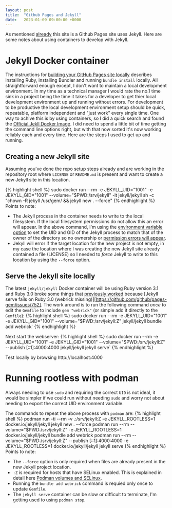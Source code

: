 ```yaml
---
layout: post
title:  "Github Pages and Jekyll"
date:   2023-01-09 09:00:00 +0000
---
```

As mentioned [already](https://madtechsupport.com/about) this site is a Github Pages site uses Jekyll. Here are some notes about using containers to develop with Jekyll.

# Jekyll Docker container
The instructions for [building your GitHub Pages site locally](https://docs.github.com/en/pages/setting-up-a-github-pages-site-with-jekyll/testing-your-github-pages-site-locally-with-jekyll) describes installing Ruby, installing Bundler and running `bundle install` locally. All straightforward enough except, I don't want to maintain a local development environment. In my time as a technical manager I would rate the no.1 time sink in a project being the time it takes for a developer to get thier local development environment up and running without errors. For development to be productive the local development environment setup should be quick, repeatable, platform independent and "just work" every single time. One way to achive this is by using containers, so I did a quick search and found the [Official Jekll Docker Image](https://hub.docker.com/r/jekyll/jekyll/). I did need to spend a little bit of time getting the command line options right, but with that now sorted it's now working reliably each and every time. Here are the steps I used to get up and running.

## Creating a new Jekyll site
Assuming you've done the repo setup steps already and are working in the repository root where `LICENSE` or `README.md` is present and want to create a new Jekyll site in this location.

{% highlight shell %}
sudo docker run --rm -e JEKYLL_UID="1001" -e JEKYLL_GID="1001" --volume="$PWD:/srv/jekyll" -it jekyll/jekyll sh -c "chown -R jekyll /usr/gem/ && jekyll new . --force"
{% endhighlight %}
Points to note:
* The Jekyll process in the container needs to write to the local filesystem. If the local filesystem permissions do not allow this an error will appear. In the above command, I'm using the [environment variable option](https://github.com/envygeeks/jekyll-docker/blob/master/README.md#configuration) to set the UID and GID of the Jekyll process to match that of the owner of the directory so no ownership or [permission errors will appear](https://ask.fedoraproject.org/t/docker-error-errno-eacces-only-occurs-for-uid-other-than-1000/30524/6).
* Jekyll will error if the target location for the new project is not empty, in my case the location where I was creating the new Jekyll site already contained a file (LICENSE) so I needed to _force_ Jekyll to write to this location by using the `--force` option. 

## Serve the Jekyll site locally
The latest `jekyll/jekyll` Docker container will be using Ruby version 3.1 and Ruby 3.0 broke some things that [previously worked](https://github.com/envygeeks/jekyll-docker/issues/335) because  [Jekyll serve fails on Ruby 3.0 (webrick missing)][https://github.com/github/pages-gem/issues/752]. The work around is to run the following command _once_ to edit the `Gemfile` to include `gem "webrick"` (or simple add it directly to the `Gemfile`):
{% highlight shell %}
sudo docker run --rm -e JEKYLL_UID="1001" -e JEKYLL_GID="1001" --volume="$PWD:/srv/jekyll:Z" jekyll/jekyll bundle add webrick`
{% endhighlight %}

Next start the webserver:
{% highlight shell %}
sudo docker run --rm -e JEKYLL_UID="1001" -e JEKYLL_GID="1001" --volume="$PWD:/srv/jekyll:Z" --publish [::1]:4000:4000 jekyll/jekyll jekyll serve`
{% endhighlight %}

Test locally by browsing http://localhost:4000

# Running rootless with podman
Always needing to use `sudo` and requiring the correct `UID` is not ideal, it would be simpler if we could run without needing `sudo` and worry not about needing to export the correct UID environment variable.

The commands to repeat the above process with `podman` are:
{% highlight shell %}
podman run -ti --rm -v .:/srv/jekyll:Z -e JEKYLL_ROOTLESS=1 docker.io/jekyll/jekyll jekyll new . --force
podman run --rm --volume="$PWD:/srv/jekyll:Z" -e JEKYLL_ROOTLESS=1 docker.io/jekyll/jekyll bundle add webrick
podman run --rm --volume="$PWD:/srv/jekyll:Z" --publish [::1]:4000:4000 -e JEKYLL_ROOTLESS=1 docker.io/jekyll/jekyll jekyll serve
{% endhighlight %}
Points to note:
* The `--force` option is only required when files are already present in the new Jekyll project location.
* `:Z` is required for hosts that have SELinux enabled. This is explained in detail here [Podman volumes and SELinux](https://blog.christophersmart.com/2021/01/31/podman-volumes-and-selinux/).
* Running the `bundle add webrick` command is requied only once to update `Gemfile`.
* The `jekyll serve` container can be slow or difficult to terminate, I'm getting used to using `podman stop`.
